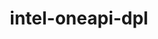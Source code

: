 ---
title: "intel-oneapi-dpl"
layout: cache
categories: [package, develop]
meta: {"versions": ["2022.7.0", "2022.7.1"], "compilers": ["oneapi@=2024.2.1"], "oss": ["ubuntu22.04"], "platforms": ["linux"], "targets": ["x86_64_v3"], "stacks": ["e4s-oneapi", "root"], "num_specs": 3, "num_specs_by_stack": {"e4s-oneapi": 3, "root": 3}}
spec_details: [{"hash": "f6l3f6qd4f6zb6igrrxsxuwm6zqa25su", "compiler": "oneapi@=2024.2.1", "versions": ["2022.7.1"], "os": "ubuntu22.04", "platform": "linux", "target": "x86_64_v3", "variants": ["build_system=generic", "+envmods"], "stacks": ["e4s-oneapi", "root"], "size": "-", "tarball": "https://binaries.spack.io/develop/build_cache/linux-ubuntu22.04-x86_64_v3/oneapi-2024.2.1/intel-oneapi-dpl-2022.7.1/linux-ubuntu22.04-x86_64_v3-oneapi-2024.2.1-intel-oneapi-dpl-2022.7.1-f6l3f6qd4f6zb6igrrxsxuwm6zqa25su.spack"}, {"hash": "et66i74bjgbpcr2iqqys7kj5izbqktqe", "compiler": "oneapi@=2024.2.1", "versions": ["2022.7.0"], "os": "ubuntu22.04", "platform": "linux", "target": "x86_64_v3", "variants": ["build_system=generic", "+envmods"], "stacks": ["e4s-oneapi", "root"], "size": "-", "tarball": "https://binaries.spack.io/develop/build_cache/linux-ubuntu22.04-x86_64_v3/oneapi-2024.2.1/intel-oneapi-dpl-2022.7.0/linux-ubuntu22.04-x86_64_v3-oneapi-2024.2.1-intel-oneapi-dpl-2022.7.0-et66i74bjgbpcr2iqqys7kj5izbqktqe.spack"}, {"hash": "uypqukjuzblfoymxqn7t4mrupcveowak", "compiler": "oneapi@=2024.2.1", "versions": ["2022.7.0"], "os": "ubuntu22.04", "platform": "linux", "target": "x86_64_v3", "variants": ["build_system=generic", "+envmods"], "stacks": ["e4s-oneapi", "root"], "size": "-", "tarball": "https://binaries.spack.io/develop/build_cache/linux-ubuntu22.04-x86_64_v3/oneapi-2024.2.1/intel-oneapi-dpl-2022.7.0/linux-ubuntu22.04-x86_64_v3-oneapi-2024.2.1-intel-oneapi-dpl-2022.7.0-uypqukjuzblfoymxqn7t4mrupcveowak.spack"}]
---